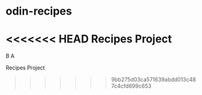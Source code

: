 # odin-recipes
<<<<<<< HEAD
Recipes Project
=======


B
A

Recipes Project
>>>>>>> 9bb275d03ca571639abdd013c487c4cfd699c653
